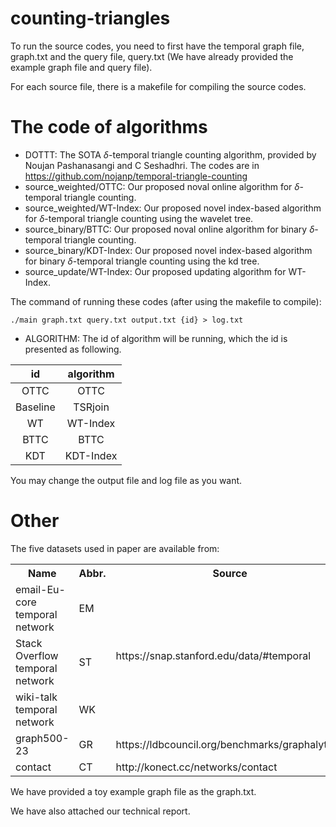 # counting-triangles

To run the source codes, you need to first have the temporal graph file, graph.txt and the query file, query.txt (We have already provided the example graph file and query file). 

For each source file, there is a makefile for compiling the source codes.

# The code of algorithms
* DOTTT: The SOTA $\delta$-temporal triangle counting algorithm, provided by Noujan Pashanasangi and C Seshadhri. The codes are in https://github.com/nojanp/temporal-triangle-counting
* source_weighted/OTTC: Our proposed noval online algorithm for $\delta$-temporal triangle counting.
* source_weighted/WT-Index: Our proposed novel index-based algorithm for $\delta$-temporal triangle counting using the wavelet tree.
* source_binary/BTTC: Our proposed noval online algorithm for binary $\delta$-temporal triangle counting.
* source_binary/KDT-Index: Our proposed novel index-based algorithm for binary $\delta$-temporal triangle counting using the kd tree.
* source_update/WT-Index: Our proposed updating algorithm for WT-Index.

The command of running these codes (after using the makefile to compile):

```
./main graph.txt query.txt output.txt {id} > log.txt
```

* ALGORITHM:
The id of algorithm will be running, which the id is presented as following.

|id|algorithm|
| :----: | :----: |
|OTTC|OTTC|
|Baseline|TSRjoin|
|WT|WT-Index|
|BTTC|BTTC|
|KDT|KDT-Index|

You may change the output file and log file as you want.

# Other
The five datasets used in paper are available from:

<div style="text-align:center">
    <table>
        <tbody>
        <tr>
            <th>Name</th>
            <th>Abbr.</th>
            <th>Source</th>
        </tr>
        <tr>
            <td>email-Eu-core temporal network</td>
            <td>EM</td>
            <td rowspan="3">https://snap.stanford.edu/data/#temporal</td>
        </tr>
        <tr>
            <td>Stack Overflow temporal network</td>
            <td>ST</td>
        </tr>
        <tr>
            <td>wiki-talk temporal network</td>
            <td>WK</td>
        </tr>
        <tr>
            <td>graph500-23</td>
            <td>GR</td>
            <td>https://ldbcouncil.org/benchmarks/graphalytics/</td>
        </tr>
        <tr>
            <td>contact</td>
            <td>CT</td>
            <td>http://konect.cc/networks/contact</td>
        </tr>
        </tbody>
    </table>
</div>

We have provided a toy example graph file as the graph.txt.

We have also attached our technical report.
